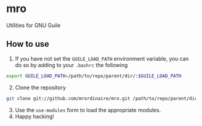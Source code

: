 mro
===

Utilities for GNU Guile

## How to use ##


1. If you have not set the `GUILE_LOAD_PATH` environment variable, you can do so by adding to your `.bashrc` the following
```bash
export GUILE_LOAD_PATH=/path/to/repo/parent/dir/:$GUILE_LOAD_PATH
```

2. Clone the repository
```bash
git clone git://github.com/mrordinaire/mro.git /path/to/repo/parent/dir/mro
```
3. Use the `use-modules` form to load the appropriate modules.
4. Happy hacking!
